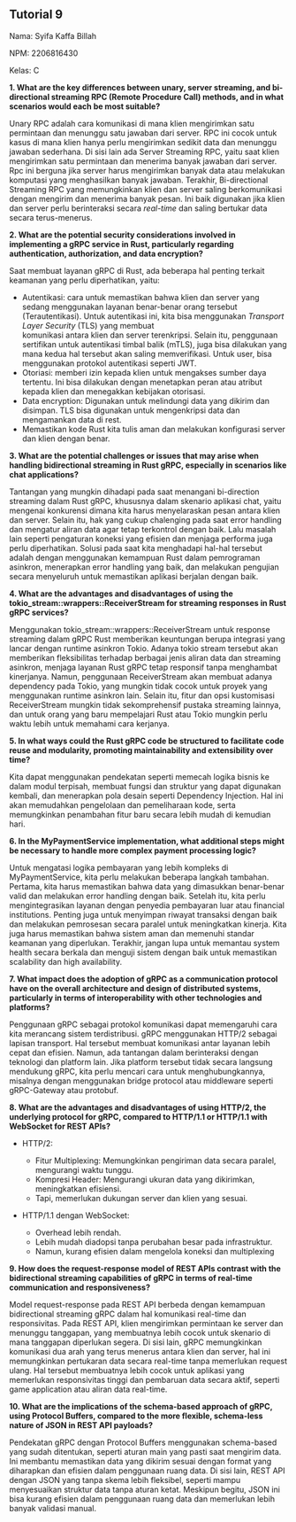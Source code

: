 ## Tutorial 9
Nama: Syifa Kaffa Billah

NPM: 2206816430

Kelas: C

**1. What are the key differences between unary, server streaming, and bi-directional streaming RPC (Remote Procedure 
Call) methods, and in what scenarios would each be most suitable?**


Unary RPC adalah cara komunikasi di mana klien mengirimkan satu permintaan dan menunggu satu jawaban dari server. 
RPC ini cocok untuk kasus di mana klien hanya perlu mengirimkan sedikit data dan menunggu jawaban sederhana. Di sisi lain
ada Server Streaming RPC, yaitu saat klien mengirimkan satu permintaan dan menerima banyak jawaban dari server. Rpc ini
berguna jika server harus mengirimkan banyak data atau melakukan komputasi yang menghasilkan banyak jawaban. 
Terakhir, Bi-directional Streaming RPC yang memungkinkan klien dan server saling berkomunikasi dengan mengirim dan 
menerima banyak pesan. Ini baik digunakan jika klien dan server perlu berinteraksi secara _real-time_ dan saling bertukar 
data secara terus-menerus.

**2. What are the potential security considerations involved in implementing a gRPC service in Rust, particularly 
regarding authentication, authorization, and data encryption?** 

Saat membuat layanan gRPC di Rust, ada beberapa hal penting terkait keamanan yang perlu diperhatikan, yaitu:
- Autentikasi: cara untuk memastikan bahwa klien dan server yang sedang menggunakan layanan benar-benar orang tersebut
(Terautentikasi). Untuk autentikasi ini, kita bisa menggunakan _Transport Layer Security_ (TLS) yang membuat  
komunikasi antara klien dan server terenkripsi. Selain itu, penggunaan sertifikan untuk autentikasi timbal balik (mTLS),
juga bisa dilakukan yang mana kedua hal tersebut akan saling memverifikasi. Untuk user, bisa menggunakan protokol
autentikasi seperti JWT.
- Otoriasi: memberi izin kepada klien untuk mengakses sumber daya tertentu. Ini bisa dilakukan dengan menetapkan peran 
atau atribut kepada klien dan menegakkan kebijakan otorisasi.
- Data encryption: Digunakan untuk melindungi data yang dikirim dan disimpan. TLS bisa digunakan untuk mengenkripsi 
data dan mengamankan data di rest.
- Memastikan kode Rust kita tulis aman dan melakukan konfigurasi server dan klien dengan benar.

**3. What are the potential challenges or issues that may arise when handling bidirectional streaming in Rust gRPC, 
especially in scenarios like chat applications?** 

Tantangan yang mungkin dihadapi pada saat menangani bi-direction streaming dalam Rust gRPC, khususnya dalam skenario 
aplikasi chat, yaitu mengenai konkurensi dimana kita harus menyelaraskan pesan antara klien dan server. Selain itu, 
hak yang cukup chalenging pada saat error handling dan mengatur aliran data agar tetap terkontrol dengan baik. Lalu
masalah lain seperti pengaturan koneksi yang efisien dan menjaga performa juga perlu diperhatikan. Solusi pada saat
kita menghadapi hal-hal tersebut adalah dengan menggunakan kemampuan Rust dalam pemrograman asinkron, 
menerapkan error handling yang baik, dan melakukan pengujian secara menyeluruh untuk memastikan aplikasi berjalan dengan baik.

**4. What are the advantages and disadvantages of using the tokio_stream::wrappers::ReceiverStream for streaming 
responses in Rust gRPC services?**

Menggunakan tokio_stream::wrappers::ReceiverStream untuk response streaming dalam gRPC Rust memberikan keuntungan 
berupa integrasi yang lancar dengan runtime asinkron Tokio. Adanya tokio stream tersebut akan memberikan fleksibilitas
terhadap berbagai jenis aliran data dan streaming asinkron, menjaga layanan Rust gRPC tetap responsif tanpa menghambat 
kinerjanya. Namun, penggunaan ReceiverStream akan membuat adanya dependency pada Tokio, yang mungkin tidak cocok untuk 
proyek yang menggunakan runtime asinkron lain. Selain itu, fitur dan opsi kustomisasi ReceiverStream mungkin tidak 
sekomprehensif pustaka streaming lainnya, dan untuk orang yang baru mempelajari Rust atau Tokio mungkin perlu waktu 
lebih untuk memahami cara kerjanya.

**5. In what ways could the Rust gRPC code be structured to facilitate code reuse and modularity, promoting maintainability 
and extensibility over time?**

Kita dapat menggunakan pendekatan seperti memecah logika bisnis ke dalam modul terpisah, membuat fungsi dan struktur 
yang dapat digunakan kembali, dan menerapkan pola desain seperti Dependency Injection. Hal ini akan memudahkan pengelolaan 
dan pemeliharaan kode, serta memungkinkan penambahan fitur baru secara lebih mudah di kemudian hari.

**6. In the MyPaymentService implementation, what additional steps might be necessary to handle more complex payment 
processing logic?**

Untuk mengatasi logika pembayaran yang lebih kompleks di MyPaymentService, kita perlu melakukan beberapa langkah 
tambahan. Pertama, kita harus memastikan bahwa data yang dimasukkan benar-benar valid dan melakukan error handling dengan 
baik. Setelah itu, kita perlu mengintegrasikan layanan dengan penyedia pembayaran luar atau financial institutions. 
Penting juga untuk menyimpan riwayat transaksi dengan baik dan melakukan pemrosesan secara paralel untuk meningkatkan 
kinerja. Kita juga harus memastikan bahwa sistem aman dan memenuhi standar keamanan yang diperlukan. Terakhir, 
jangan lupa untuk memantau system health secara berkala dan menguji sistem dengan baik untuk memastikan  scalability
dan high availability.

**7. What impact does the adoption of gRPC as a communication protocol have on the overall architecture and design of 
distributed systems, particularly in terms of interoperability with other technologies and platforms?**

Penggunaan gRPC sebagai protokol komunikasi dapat memengaruhi cara kita merancang sistem terdistribusi. 
gRPC menggunakan HTTP/2 sebagai lapisan transport. Hal tersebut membuat komunikasi antar layanan lebih cepat dan efisien. 
Namun, ada tantangan dalam berinteraksi dengan teknologi dan platform lain. Jika platform tersebut tidak secara langsung 
mendukung gRPC, kita perlu mencari cara untuk menghubungkannya, misalnya dengan menggunakan bridge protocol atau 
middleware seperti gRPC-Gateway atau protobuf.

**8. What are the advantages and disadvantages of using HTTP/2, the underlying protocol for gRPC, compared to HTTP/1.1 
or HTTP/1.1 with WebSocket for REST APIs?**

* HTTP/2:
  - Fitur Multiplexing: Memungkinkan pengiriman data secara paralel, mengurangi waktu tunggu.
  - Kompresi Header: Mengurangi ukuran data yang dikirimkan, meningkatkan efisiensi.
  - Tapi, memerlukan dukungan server dan klien yang sesuai.


* HTTP/1.1 dengan WebSocket:
  - Overhead lebih rendah.
  - Lebih mudah diadopsi tanpa perubahan besar pada infrastruktur.
  - Namun, kurang efisien dalam mengelola koneksi dan multiplexing

**9. How does the request-response model of REST APIs contrast with the bidirectional streaming capabilities of gRPC in 
terms of real-time communication and responsiveness?**

Model request-response pada REST API berbeda dengan kemampuan bidirectional streaming gRPC dalam hal komunikasi 
real-time dan responsivitas. Pada REST API, klien mengirimkan permintaan ke server dan menunggu tanggapan, yang membuatnya 
lebih cocok untuk skenario di mana tanggapan diperlukan segera. Di sisi lain, gRPC memungkinkan komunikasi dua arah yang 
terus menerus antara klien dan server, hal ini memungkinkan pertukaran data secara real-time tanpa memerlukan request 
ulang. Hal tersebut membuatnya lebih cocok untuk aplikasi yang memerlukan responsivitas tinggi dan pembaruan data secara 
aktif, seperti game application atau aliran data real-time.

**10. What are the implications of the schema-based approach of gRPC, using Protocol Buffers, compared to the more 
flexible, schema-less nature of JSON in REST API payloads?**

Pendekatan gRPC dengan Protocol Buffers menggunakan schema-based yang sudah ditentukan, seperti aturan main yang pasti 
saat mengirim data. Ini membantu memastikan data yang dikirim sesuai dengan format yang diharapkan dan efisien dalam 
penggunaan ruang data. Di sisi lain, REST API dengan JSON yang tanpa skema lebih fleksibel, seperti mampu menyesuaikan 
struktur data tanpa aturan ketat. Meskipun begitu, JSON ini bisa kurang efisien dalam penggunaan ruang data dan 
memerlukan lebih banyak validasi manual.